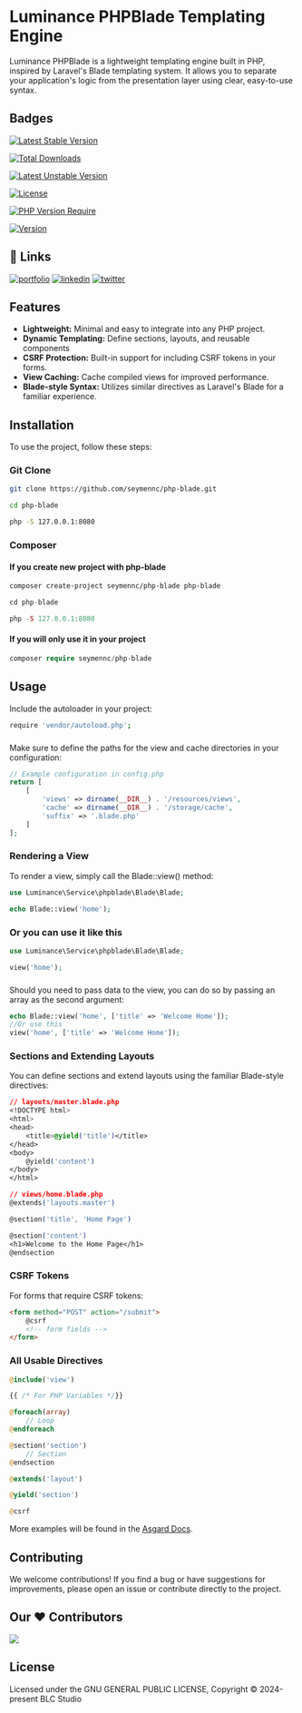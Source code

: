 # Luminance PHPBlade Templating Engine

Luminance PHPBlade is a lightweight templating engine built in PHP, inspired by Laravel's Blade templating system. It allows you to separate your application's logic from the presentation layer using clear, easy-to-use syntax.
## Badges

[![Latest Stable Version](https://poser.pugx.org/seymennc/php-blade/v?style=for-the-badge)](https://packagist.org/packages/seymennc/asgard)

[![Total Downloads](https://poser.pugx.org/seymennc/php-blade/downloads?style=for-the-badge)](https://packagist.org/packages/seymennc/asgard)

[![Latest Unstable Version](https://poser.pugx.org/seymennc/php-blade/v/unstable?style=for-the-badge)](https://packagist.org/packages/seymennc/asgard)

[![License](https://poser.pugx.org/seymennc/php-blade/license?style=for-the-badge)](https://packagist.org/packages/seymennc/asgard)

[![PHP Version Require](https://poser.pugx.org/seymennc/php-blade/require/php?style=for-the-badge)](https://packagist.org/packages/seymennc/asgard)

[![Version](https://poser.pugx.org/seymennc/php-blade/version?style=for-the-badge)](https://packagist.org/packages/seymennc/asgard)

## 🔗 Links
[![portfolio](https://img.shields.io/badge/my_portfolio-000?style=for-the-badge&logo=ko-fi&logoColor=white)](https://seymencayir.com.tr/)
[![linkedin](https://img.shields.io/badge/linkedin-0A66C2?style=for-the-badge&logo=linkedin&logoColor=white)](https://www.linkedin.com/in/seymennc)
[![twitter](https://img.shields.io/badge/twitter-1DA1F2?style=for-the-badge&logo=twitter&logoColor=white)](https://twitter.com/benseymenemen)


## Features
- **Lightweight:** Minimal and easy to integrate into any PHP project.
- **Dynamic Templating:** Define sections, layouts, and reusable components
- **CSRF Protection:** Built-in support for including CSRF tokens in your forms.
- **View Caching:** Cache compiled views for improved performance.
- **Blade-style Syntax:** Utilizes similar directives as Laravel's Blade for a familiar experience.

## Installation

To use the project, follow these steps:

### Git Clone
```bash
git clone https://github.com/seymennc/php-blade.git
```
```bash
cd php-blade
```
```bash
php -S 127.0.0.1:8080
```

### Composer
#### If you create new project with php-blade
```bash
composer create-project seymennc/php-blade php-blade
```
```php
cd php-blade
```
```php
php -S 127.0.0.1:8080
```

#### If you will only use it in your project
```php
composer require seymennc/php-blade
```


## Usage

Include the autoloader in your project:
```bash
require 'vendor/autoload.php';
```
###
Make sure to define the paths for the view and cache directories in your configuration:

```php
// Example configuration in config.php
return [
    [
        'views' => dirname(__DIR__) . '/resources/views',
        'cache' => dirname(__DIR__) . '/storage/cache',
        'suffix' => '.blade.php'
    ]
];
```

### Rendering a View
To render a view, simply call the Blade::view() method:
```php
use Luminance\Service\phpblade\Blade\Blade;

echo Blade::view('home');
```

### Or you can use it like this

```php
use Luminance\Service\phpblade\Blade\Blade;

view('home');
```
###
Should you need to pass data to the view, you can do so by passing an array as the second argument:
```php
echo Blade::view('home', ['title' => 'Welcome Home']);
//Or use this
view('home', ['title' => 'Welcome Home']);
```
### Sections and Extending Layouts
You can define sections and extend layouts using the familiar Blade-style directives:
```css 
// layouts/master.blade.php
<!DOCTYPE html>
<html>
<head>
    <title>@yield('title')</title>
</head>
<body>
    @yield('content')
</body>
</html>

// views/home.blade.php
@extends('layouts.master')

@section('title', 'Home Page')

@section('content')
<h1>Welcome to the Home Page</h1>
@endsection
```

### CSRF Tokens
For forms that require CSRF tokens:
```html
<form method="POST" action="/submit">
    @csrf
    <!-- form fields -->
</form>
```

### All Usable Directives
```php
@include('view')
```
```php
{{ /* For PHP Variables */}}
```
```php
@foreach(array)
    // Loop
@endforeach
```
```php
@section('section')
    // Section
@endsection
```
```php
@extends('layout')
```
```php
@yield('section')
```
```php
@csrf
```

More examples will be found in the [Asgard Docs](https://seymencayir.com.tr/asgard/docs/).

## Contributing
We welcome contributions! If you find a bug or have suggestions for improvements, please open an issue or contribute directly to the project.

## Our ♥️ Contributors
<a href="https://github.com/seymennc/PHP-Route/graphs/contributors">
  <img src="https://contrib.rocks/image?repo=seymennc/PHP-Route" />
</a>


## License
Licensed under the  GNU GENERAL PUBLIC LICENSE, Copyright © 2024-present BLC Studio
